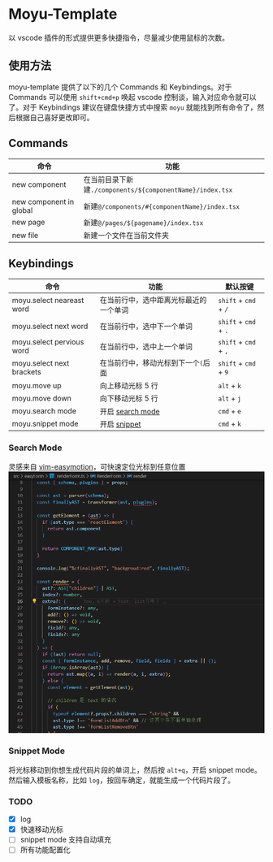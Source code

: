 # Moyu-Template

以 vscode 插件的形式提供更多快捷指令，尽量减少使用鼠标的次数。

## 使用方法

moyu-template 提供了以下的几个 Commands 和 Keybindings。对于 Commands 可以使用 `shift+cmd+p` 唤起 vscode 控制谈，输入对应命令就可以了。对于 Keybindings 建议在键盘快捷方式中搜索 `moyu` 就能找到所有命令了，然后根据自己喜好更改即可。

## Commands

| 命令                    | 功能                                                      |
| ----------------------- | --------------------------------------------------------- |
| new component           | 在当前目录下新建`./components/${componentName}/index.tsx` |
| new component in global | 新建`@/components/#{componentName}/index.tsx`             |
| new page                | 新建`@/pages/${pagename}/index.tsx`                       |
| new file                | 新建一个文件在当前文件夹                                  |

## Keybindings

| 命令                      | 功能                                   | 默认按键              |
| ------------------------- | -------------------------------------- | --------------------- |
| moyu.select neareast word | 在当前行中，选中距离光标最近的一个单词 | `shift` + `cmd` + `/` |
| moyu.select next word     | 在当前行中，选中下一个单词             | `shift` + `cmd` + `.` |
| moyu.select pervious word | 在当前行中，选中上一个单词             | `shift` + `cmd` + `,` |
| moyu.select next brackets | 在当前行中，移动光标到下一个`(`后面    | `shift` + `cmd` + `9` |
| moyu.move up              | 向上移动光标 5 行                      | `alt` + `k`           |
| moyu.move down            | 向下移动光标 5 行                      | `alt` + `j`           |
| moyu.search mode          | 开启 [search mode](#search-mode)       | `cmd` + `e` |
| moyu.snippet mode         | 开启 [snippet](#snippet-mode)          | `cmd` + `k`           |

### Search Mode

灵感来自 [vim-easymotion](https://github.com/easymotion/vim-easymotion)，可快速定位光标到任意位置
![search-mode-gif](./images/search-mode.gif)

### Snippet Mode

将光标移动到你想生成代码片段的单词上，然后按 `alt+q`，开启 snippet mode。然后输入模板名称，比如 `log`，按回车确定，就能生成一个代码片段了。

### TODO

- [x] log
- [x] 快速移动光标
- [ ] snippet mode 支持自动填充
- [ ] 所有功能配置化
